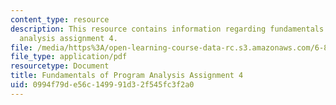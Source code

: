 ```yaml
---
content_type: resource
description: This resource contains information regarding fundamentals of program
  analysis assignment 4.
file: /media/https%3A/open-learning-course-data-rc.s3.amazonaws.com/6-820-fundamentals-of-program-analysis-fall-2015/0994f79de56c149991d32f545fc3f2a0_MIT6_820F15_ps4.pdf
file_type: application/pdf
resourcetype: Document
title: Fundamentals of Program Analysis Assignment 4
uid: 0994f79d-e56c-1499-91d3-2f545fc3f2a0
---
```

